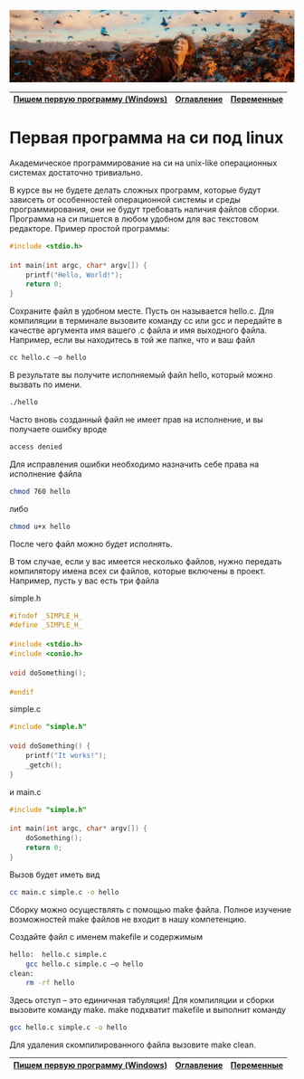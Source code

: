 ![04](/LearnCinfo/Pictures/04_01.PNG)

|[Пишем первую программу (Windows)](/LearnCinfo/03_firststeps.md)|[Оглавление](/LearnCinfo/README.md) | [Переменные](/LearnCinfo/05_variables.md)|
|:-|:-:|-:|

# Первая программа на си под linux

Академическое программирование на си на unix-like операционных системах достаточно тривиально. 

В курсе вы не будете делать сложных программ, которые будут зависеть от особенностей операционной системы и среды программирования, они не будут требовать наличия файлов сборки. Программа на си пишется в любом удобном для вас текстовом редакторе. Пример простой программы:

```c
#include <stdio.h>
  
int main(int argc, char* argv[]) {
    printf("Hello, World!");
    return 0;
}
```

Сохраните файл в удобном месте. Пусть он называется hello.c. Для компиляции в терминале вызовите команду cc или gcc и передайте в качестве аргумента имя вашего .c файла и имя выходного файла. Например, если вы находитесь в той же папке, что и ваш файл

```bash
сc hello.c –o hello
```

В результате вы получите исполняемый файл hello, который можно вызвать по имени.

```bash
./hello
```

Часто вновь созданный файл не имеет прав на исполнение, и вы получаете ошибку вроде

```bash
access denied
```

Для исправления ошибки необходимо назначить себе права на исполнение файла

```bash
chmod 760 hello
```

либо

```bash
chmod u+x hello
```

После чего файл можно будет исполнять.

В том случае, если у вас имеется несколько файлов, нужно передать компилятору имена всех си файлов, которые включены в проект. Например, пусть у вас есть три файла

simple.h

```c
#ifndef _SIMPLE_H_
#define _SIMPLE_H_
  
#include <stdio.h>
#include <conio.h>
  
void doSomething();
  
#endif
```

simple.c

```c
#include "simple.h"
  
void doSomething() {
    printf("It works!");
    _getch();
}
```

и main.c

```c
#include "simple.h"
  
int main(int argc, char* argv[]) {
    doSomething();
    return 0;
}
```

Вызов будет иметь вид

```bash
cc main.c simple.c -o hello
```

Сборку можно осуществлять с помощью make файла. Полное изучение возможностей make файлов не входит в нашу компетенцию.

Создайте файл с именем makefile и содержимым

```bash
hello:  hello.c simple.c
    gcc hello.c simple.c –o hello
clean:
    rm -rf hello
```

Здесь отступ – это единичная табуляция! Для компиляции и сборки вызовите команду make. make подхватит makefile и выполнит команду

```bash
gcc hello.c simple.c -o hello
```

Для удаления скомпилированного файла вызовите make clean.

|[Пишем первую программу (Windows)](/LearnCinfo/03_firststeps.md)|[Оглавление](/LearnCinfo/README.md) | [Переменные](/LearnCinfo/05_variables.md)|
|:-|:-:|-:|